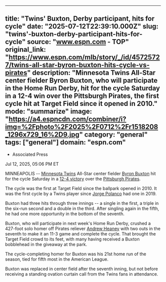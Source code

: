 ---
   title: "Twins' Buxton, Derby participant, hits for cycle"
   date: "2025-07-12T22:39:10.000Z"
   slug: "twins'-buxton-derby-participant-hits-for-cycle"
   source: "www.espn.com - TOP"
   original_link: "https://www.espn.com/mlb/story/_/id/45725727/twins-all-star-byron-buxton-hits-cycle-vs-pirates"
   description: "Minnesota Twins All-Star center fielder Byron Buxton, who will participate in the Home Run Derby, hit for the cycle Saturday in a 12-4 win over the Pittsburgh Pirates, the first cycle hit at Target Field since it opened in 2010."
   mode: "summarize"
   image: "https://a4.espncdn.com/combiner/i?img=%2Fphoto%2F2025%2F0712%2Fr1518208_1296x729_16%2D9.jpg"
   category: "general"
   tags: ["general"]
   domain: "espn.com"
  ---
  <div id="readability-page-1" class="page"><div><div><ul><li><p>Associated Press</p></li></ul><p><span>Jul 12, 2025, 05:06 PM ET</span></p></div><p>MINNEAPOLIS -- <a data-clubhouse-guid="a6e97b3f-4244-98be-79a2-f4b33f3365e6" href="https://www.espn.com/mlb/team/_/name/min/minnesota-twins">Minnesota Twins</a> All-Star center fielder <a data-player-guid="615b99eb-8129-09f0-e7f9-8841982a341a" href="https://www.espn.com/mlb/player/_/id/32655/byron-buxton">Byron Buxton</a> hit for the cycle Saturday in a <a href="https://www.espn.com/mlb/game/_/gameId/401696336/pirates-twins">12-4 victory</a> over the <a data-clubhouse-guid="5b8fc9be-4020-52c6-aa28-9a0f2d4383e0" href="https://www.espn.com/mlb/team/_/name/pit/pittsburgh-pirates">Pittsburgh Pirates</a>.</p><p>The cycle was the first at Target Field since the ballpark opened in 2010. It was the first cycle by a Twins player since <a data-player-guid="ddce8b46-7c9e-20b5-7e99-56723808563b" href="https://www.espn.com/mlb/player/_/id/32525/jorge-polanco">Jorge Polanco</a> had one in 2019.</p><p>Buxton had three hits through three innings -- a single in the first, a triple in the six-run second and a double in the third. After singling again in the fifth, he had one more opportunity in the bottom of the seventh.</p><p>Buxton, who will participate in next week's Home Run Derby, crushed a 427-foot solo homer off Pirates reliever <a data-player-guid="d29f257c-2b4a-fcbc-3a30-a5914381e53f" href="https://www.espn.com/mlb/player/_/id/32672/andrew-heaney">Andrew Heaney</a> with two outs in the seventh to make it an 11-3 game and complete the cycle. That brought the Target Field crowd to its feet, with many having received a Buxton bobblehead in the giveaway at the park.</p><p>The cycle-completing homer for Buxton was his 21st home run of the season, tied for fifth most in the American League.</p><p>Buxton was replaced in center field after the seventh inning, but not before receiving a standing ovation curtain call from the Twins fans in attendance.</p>
</div></div>
